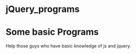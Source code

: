 # jQuery_programs
<h1> Some basic Programs </h1>
<p>Help those guys who have basic knowledge of js and jquery.</p>
